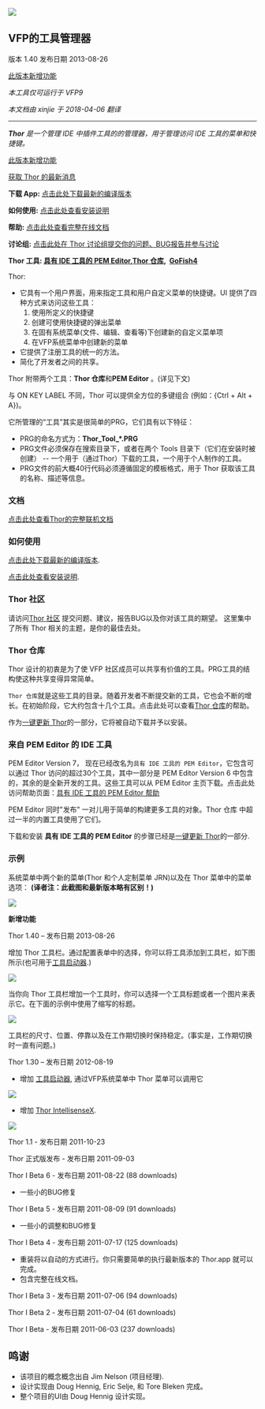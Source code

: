 ![](Docs/Images/Thor.png)  
## VFP的工具管理器

版本 1.40 发布日期 2013-08-26

[此版本新增功能](#WhatsNew)

_本工具仅可运行于 VFP9_

_本文档由 xinjie 于 2018-04-06 翻译_

***

_**Thor** 是一个管理 IDE 中插件工具的的管理器，用于管理访问 IDE 工具的菜单和快捷键。_

[此版本新增功能](#WhatsNew)

[获取 Thor 的最新消息](Docs/Thor_news.md)

**下载 App:** [点击此处下载最新的编译版本](http://vfpxrepository.com/dl/thorupdate/thor/Thor.zip)

**如何使用:** [点击此处查看安装说明](Docs/Thor_install.md)

**帮助:** [点击此处查看完整在线文档](Docs/Thor_help.md)

**讨论组:** [点击此处在 Thor 讨论组提交你的问题、BUG报告并参与讨论](http://groups.google.com/group/FoxProThor)

**Thor 工具: [具有 IDE 工具的 PEM Editor](https://github.com/VFPX/PEMEditor),[Thor 仓库](Docs/Thor_repository.md),  [GoFish4](https://github.com/mattslay/GoFish)**

Thor:

*   它具有一个用户界面，用来指定工具和用户自定义菜单的快捷键。UI 提供了四种方式来访问这些工具：
    1.  使用所定义的快捷键
    2.  创建可使用快捷键的弹出菜单
    3.  在固有系统菜单(文件、编辑、查看等)下创建新的自定义菜单项
    4.  在VFP系统菜单中创建新的菜单
*   它提供了注册工具的统一的方法。
*   简化了开发者之间的共享。

Thor 附带两个工具：**Thor 仓库**和**PEM Editor** 。(详见下文)

与 ON KEY LABEL 不同，Thor 可以提供全方位的多键组合 (例如：{Ctrl + Alt + A})。

它所管理的“工具”其实是很简单的PRG，它们具有以下特征：

*   PRG的命名方式为：**Thor_Tool_*.PRG**
*   PRG文件必须保存在搜索目录下，或者在两个 Tools 目录下（它们在安装时被创建） -- 一个用于（通过Thor）下载的工具，一个用于个人制作的工具。
*   PRG文件的前大概40行代码必须遵循固定的模板格式，用于 Thor 获取该工具的名称、描述等信息。

### 文档

[点击此处查看Thor的完整联机文档](Docs/Thor_help.md)

### 如何使用

[点击此处下载最新的编译版本](http://vfpxrepository.com/dl/thorupdate/thor/Thor.zip).

[点击此处查看安装说明](Docs/Thor_install.md).

### Thor 社区

请访问[Thor 社区](http://groups.google.com/group/FoxProThor) 提交问题、建议，报告BUG以及你对该工具的期望。 这里集中了所有 Thor 相关的主题，是你的最佳去处。

### Thor 仓库

Thor 设计的初衷是为了使 VFP 社区成员可以共享有价值的工具。PRG工具的结构使这种共享变得异常简单。  

`Thor 仓库`就是这些工具的目录。随着开发者不断提交新的工具，它也会不断的增长。在初始阶段，它大约包含十几个工具。点击此处可以查看[Thor 仓库](Docs/Thor_repository.md)的帮助。

作为[一键更新 Thor](Docs/Thor_one-click_update.md)的一部分，它将被自动下载并予以安装。

### 来自 PEM Editor 的 IDE 工具

PEM Editor Version 7， 现在已经改名为`具有 IDE 工具的 PEM Editor`，它包含可以通过 Thor 访问的超过30个工具，其中一部分是 PEM Editor Version 6 中包含的，其余的是全新开发的工具。这些工具可以从 PEM Editor 主页下载。点击此处访问帮助页面：[具有 IDE 工具的 PEM Editor 帮助](https://github.com/VFPX/PEMEditor)  

PEM Editor 同时"发布" 一对儿用于简单的构建更多工具的对象。Thor 仓库 中超过一半的内置工具使用了它们。

下载和安装 **具有 IDE 工具的 PEM Editor** 的步骤已经是[一键更新 Thor](Docs/Thor_one-click_update.md)的一部分.

### 示例

系统菜单中两个新的菜单(Thor 和个人定制菜单 JRN)以及在 Thor 菜单中的菜单选项：
**(译者注：此截图和最新版本略有区别！)**

![](Docs/Images/Thor_image_4.png)

<a name="WhatsNew">**新增功能**</a>

Thor 1.40 – 发布日期 2013-08-26

增加 Thor 工具栏。通过配置表单中的选择，你可以将工具添加到工具栏，如下图所示(也可用于[工具启动器](Docs/Thor_launcher.md).)

![](Docs/Images/Thor_SNAGHTMLf389404.png)

当你向 Thor 工具栏增加一个工具时，你可以选择一个工具标题或者一个图片来表示它。在下面的示例中使用了缩写的标题。

![](Docs/Images/Thor_SNAGHTMLf3b4e2e.png)

工具栏的尺寸、位置、停靠以及在工作期切换时保持稳定。(事实是，工作期切换时一直有问题。)

Thor 1.30 – 发布日期 2012-08-19

*   增加 [工具启动器](Docs/Thor_launcher.md), 通过VFP系统菜单中 Thor 菜单可以调用它

![](Docs/Images/Thor_SNAGHTML39362d.png)

*   增加 [Thor IntellisenseX](https://github.com/VFPX/IntelliSenseX).

![](Docs/Images/Thor_image_2.png)

Thor 1.1 - 发布日期 2011-10-23  

Thor 正式版发布 - 发布日期 2011-09-03  

Thor I Beta 6 - 发布日期 2011-08-22 (88 downloads)

*   一些小的BUG修复

Thor I Beta 5 - 发布日期 2011-08-09 (91 downloads)

*   一些小的调整和BUG修复

Thor I Beta 4 - 发布日期 2011-07-17 (125 downloads)

*   重装将以自动的方式进行。你只需要简单的执行最新版本的 Thor.app 就可以完成。
*   包含完整在线文档。

Thor I Beta 3 - 发布日期 2011-07-06 (94 downloads)  

Thor I Beta 2 - 发布日期 2011-07-04 (61 downloads)  

Thor I Beta - 发布日期 2011-06-03 (237 downloads)

## 鸣谢

*   该项目的概念概念出自 Jim Nelson (项目经理).
*   设计实现由 Doug Hennig, Eric Selje, 和 Tore Bleken 完成。
*   整个项目的UI由 Doug Hennig 设计实现。
